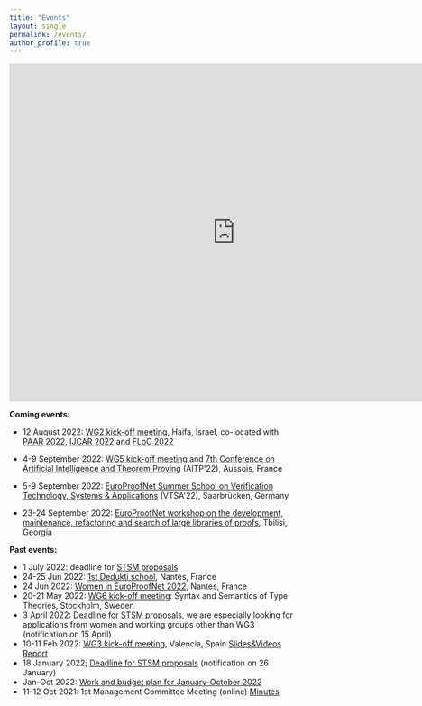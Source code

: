 ```yaml
---
title: "Events"
layout: single
permalink: /events/
author_profile: true
---
```


<iframe src="https://calendar.google.com/calendar/embed?src=tifr4i78iakfnioku9bebr7dhc%40group.calendar.google.com&ctz=Europe%2FParis" style="border: 0" width="800" height="600" frameborder="0" scrolling="no"></iframe>

**Coming events:**

- 12 August 2022: [WG2 kick-off meeting](/wg2-meeting1), Haifa, Israel, co-located with [PAAR 2022](https://paar2022.github.io/), [IJCAR 2022](https://ijcar.org/) and [FLoC 2022](https://www.floc2022.org)

- 4-9 September 2022: [WG5 kick-off meeting](/wg5-aitp22) and [7th Conference on Artificial Intelligence and Theorem Proving](http://aitp-conference.org/2022/) (AITP'22), Aussois, France

- 5-9 September 2022: [EuroProofNet Summer School on Verification Technology, Systems & Applications](https://resources.mpi-inf.mpg.de/departments/rg1/conferences/vtsa22/) (VTSA'22), Saarbrücken, Germany

- 23-24 September 2022: [EuroProofNet workshop on the development, maintenance, refactoring and search of large libraries of proofs](/wg4-meeting1), Tbilisi, Georgia

**Past events:**

- 1 July 2022: deadline for [STSM proposals](../grants)
- 24-25 Jun 2022: [1st Dedukti school](/dedukti-school-2022), Nantes, France
- 24 Jun 2022: [Women in EuroProofNet 2022](/women-epn-2022), Nantes, France
- 20-21 May 2022: [WG6 kick-off meeting](/wg6-kickoff-stockholm): Syntax and Semantics of Type Theories, Stockholm, Sweden
- 3 April 2022: [Deadline for STSM proposals](/grants), we are especially looking for applications from women and working groups other than WG3 (notification on 15 April)
- 10-11 Feb 2022: [WG3 kick-off meeting](https://europroofnet.github.io/wg3-meeting1), Valencia, Spain [Slides&Videos](https://europroofnet.github.io/wg3-meeting1-program) [Report](https://europroofnet.github.io/_pages/WG3/Feb2022/ReportWG3meeting.pdf)
- 18 January 2022; [Deadline for STSM proposals](/grants) (notification on 26 January)
- Jan-Oct 2022: [Work and budget plan for January-October 2022](https://europroofnet.github.io/work-plan-1/)
- 11-12 Oct 2021: 1st Management Committee Meeting (online) [Minutes](/assets/documents/MC1-minutes.pdf)
